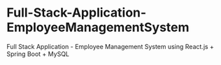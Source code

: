 # Full-Stack-Application-EmployeeManagementSystem
Full Stack Application - Employee Management System using React.js + Spring Boot + MySQL
